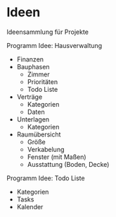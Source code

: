 # Ideen
Ideensammlung für Projekte

Programm Idee: Hausverwaltung
- Finanzen
- Bauphasen
  - Zimmer
  - Prioritäten
  - Todo Liste
- Verträge
  - Kategorien
  - Daten
- Unterlagen
  - Kategorien
- Raumübersicht
  - Größe
  - Verkabelung
  - Fenster (mit Maßen)
  - Ausstattung (Boden, Decke)

Programm Idee: Todo Liste
- Kategorien
- Tasks
- Kalender
